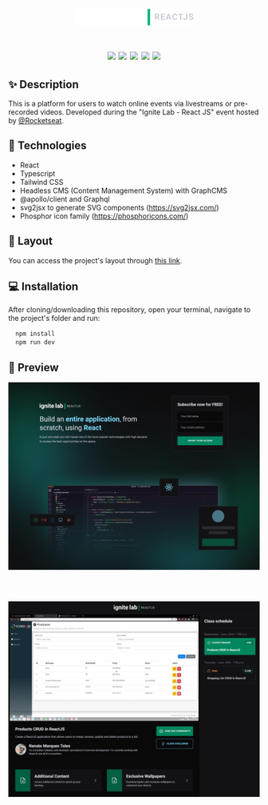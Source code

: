 <h1 align="center">
  <br/>
  <img src=".github/logo.png" alt="Ignite Lab">
  <br/><br/>
  <div>
    <img src="https://img.shields.io/badge/-React-blue" />
    <img src="https://img.shields.io/badge/-Tailwind%20CSS-0ea5e9" />
    <img src="https://img.shields.io/badge/-GraphQL-fd3ab0" />
    <img src="https://img.shields.io/badge/-GraphCMS-000000" />
    <img src="https://img.shields.io/badge/-Apollo-311c87" />
  </div>
</h1>

## ✨ Description

This is a platform for users to watch online events via livestreams or pre-recorded videos. Developed during the "Ignite Lab - React JS" event hosted by [@Rocketseat](https://www.rocketseat.com.br).

## 🚀 Technologies
-  React
-  Typescript
-  Tailwind CSS
-  Headless CMS (Content Management System) with GraphCMS
-  @apollo/client and Graphql
-  svg2jsx to generate SVG components (https://svg2jsx.com/)
-  Phosphor icon family (https://phosphoricons.com/)

## 🔖 Layout

You can access the project's layout through [this link](https://www.figma.com/file/ScZyHztjsrG0LeD8XktgPz).

## 💻 Installation

After cloning/downloading this repository, open your terminal, navigate to the project's folder and run:

```cl
  npm install
  npm run dev
```

## 🌟 Preview

![App Screenshot](.github/subscribe-page.png)

##
<br/>

![App Screenshot](.github/event-page.png)
